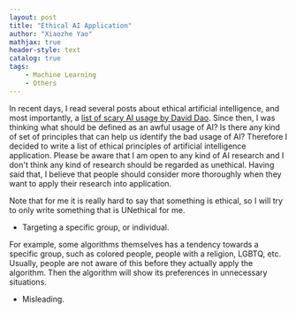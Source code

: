 ```yaml
---
layout: post
title: "Ethical AI Application"
author: "Xiaozhe Yao"
mathjax: true
header-style: text
catalog: true
tags:
    - Machine Learning
    - Others
---
```


In recent days, I read several posts about ethical artificial intelligence, and most importantly, a [list of scary AI usage by David Dao](https://github.com/daviddao/awful-ai). Since then, I was thinking what should be defined as an awful usage of AI? Is there any kind of set of principles that can help us identify the bad usage of AI? Therefore I decided to write a list of ethical principles of artificial intelligence application. Please be aware that I am open to any kind of AI research and I don't think any kind of research should be regarded as unethical. Having said that, I believe that people should consider more thoroughly when they want to apply their research into application.

Note that for me it is really hard to say that something is ethical, so I will try to only write something that is UNethical for me.

* Targeting a specific group, or individual.

For example, some algorithms themselves has a tendency towards a specific group, such as colored people, people with a religion, LGBTQ, etc. Usually, people are not aware of this before they actually apply the algorithm. Then the algorithm will show its preferences in unnecessary situations.

* Misleading.